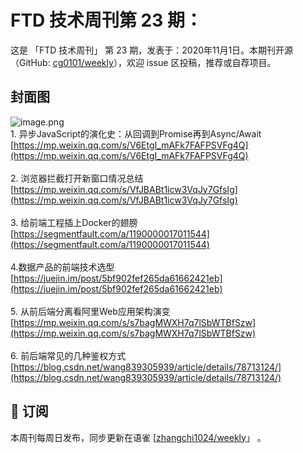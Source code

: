 # FTD 技术周刊第 23 期：
这是 「FTD 技术周刊」 第 23 期，发表于：2020年11月1日。本期刊开源（GitHub: [cg0101/weekly](https://github.com/cg0101/weekly)），欢迎 issue 区投稿，推荐或自荐项目。
## 封面图
![image.png](https://cdn.nlark.com/yuque/0/2020/png/132503/1605585737904-83084d7e-99f5-4dec-9496-36baefb2ae6a.png#height=608&id=nRRsq&margin=%5Bobject%20Object%5D&name=image.png&originHeight=608&originWidth=1080&originalType=binary&size=1660822&status=done&style=none&width=1080)<br />1. 异步JavaScript的演化史：从回调到Promise再到Async/Await<br />[https://mp.weixin.qq.com/s/V6EtgI_mAFk7FAFPSVFg4Q](https://mp.weixin.qq.com/s/V6EtgI_mAFk7FAFPSVFg4Q)<br />
<br />2. 浏览器拦截打开新窗口情况总结<br />[https://mp.weixin.qq.com/s/VfJBABt1icw3VqJy7GfsIg](https://mp.weixin.qq.com/s/VfJBABt1icw3VqJy7GfsIg)<br />
<br />3. 给前端工程插上Docker的翅膀<br />[https://segmentfault.com/a/1190000017011544](https://segmentfault.com/a/1190000017011544)<br />
<br />4.数据产品的前端技术选型<br />[https://juejin.im/post/5bf902fef265da61662421eb](https://juejin.im/post/5bf902fef265da61662421eb)<br />
<br />5. 从前后端分离看阿里Web应用架构演变<br />[https://mp.weixin.qq.com/s/s7bagMWXH7q7lSbWTBfSzw](https://mp.weixin.qq.com/s/s7bagMWXH7q7lSbWTBfSzw)<br />
<br />6. 前后端常见的几种鉴权方式 <br />[https://blog.csdn.net/wang839305939/article/details/78713124/](https://blog.csdn.net/wang839305939/article/details/78713124/)



## 📅 订阅
本周刊每周日发布，同步更新在语雀 [[zhangchi1024/weekly](https://www.yuque.com/zhangchi1024/weekly)」 。
